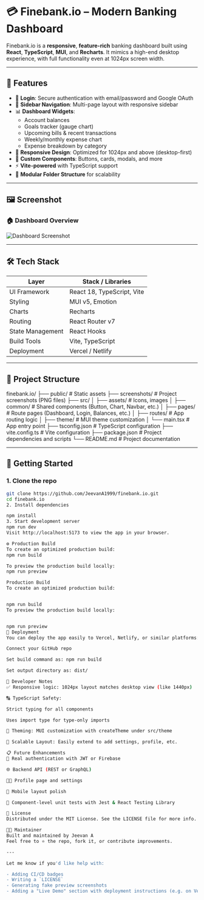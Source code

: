 # 💳 Finebank.io – Modern Banking Dashboard

Finebank.io is a **responsive**, **feature-rich** banking dashboard built using **React**, **TypeScript**, **MUI**, and **Recharts**. It mimics a high-end desktop experience, with full functionality even at 1024px screen width.

---

## 🚀 Features

- 🔐 **Login**: Secure authentication with email/password and Google OAuth
- 🧭 **Sidebar Navigation**: Multi-page layout with responsive sidebar
- 📊 **Dashboard Widgets**:
  - Account balances
  - Goals tracker (gauge chart)
  - Upcoming bills & recent transactions
  - Weekly/monthly expense chart
  - Expense breakdown by category
- 📱 **Responsive Design**: Optimized for 1024px and above (desktop-first)
- 💅 **Custom Components**: Buttons, cards, modals, and more
- ⚡ **Vite-powered** with TypeScript support
- 📁 **Modular Folder Structure** for scalability

---

## 🖼 Screenshot

### 🏠 Dashboard Overview

![Dashboard Screenshot](images/dashboard.png)

---

## 🛠 Tech Stack

| Layer            | Stack / Libraries          |
| ---------------- | -------------------------- |
| UI Framework     | React 18, TypeScript, Vite |
| Styling          | MUI v5, Emotion            |
| Charts           | Recharts                   |
| Routing          | React Router v7            |
| State Management | React Hooks                |
| Build Tools      | Vite, TypeScript           |
| Deployment       | Vercel / Netlify           |

---

## 📁 Project Structure

finebank.io/
├── public/ # Static assets
├── screenshots/ # Project screenshots (PNG files)
├── src/
│ ├── assets/ # Icons, images
│ ├── common/ # Shared components (Button, Chart, Navbar, etc.)
│ ├── pages/ # Route pages (Dashboard, Login, Balances, etc.)
│ ├── routes/ # App routing logic
│ ├── theme/ # MUI theme customization
│ └── main.tsx # App entry point
├── tsconfig.json # TypeScript configuration
├── vite.config.ts # Vite configuration
├── package.json # Project dependencies and scripts
└── README.md # Project documentation

---

## 🔧 Getting Started

### 1. Clone the repo

```bash
git clone https://github.com/JeevanA1999/finebank.io.git
cd finebank.io
2. Install dependencies

npm install
3. Start development server
npm run dev
Visit http://localhost:5173 to view the app in your browser.

⚙️ Production Build
To create an optimized production build:
npm run build

To preview the production build locally:
npm run preview

Production Build
To create an optimized production build:


npm run build
To preview the production build locally:


npm run preview
🚀 Deployment
You can deploy the app easily to Vercel, Netlify, or similar platforms:

Connect your GitHub repo

Set build command as: npm run build

Set output directory as: dist/

🧭 Developer Notes
✅ Responsive logic: 1024px layout matches desktop view (like 1440px)

🔠 TypeScript Safety:

Strict typing for all components

Uses import type for type-only imports

🎨 Theming: MUI customization with createTheme under src/theme

🔄 Scalable Layout: Easily extend to add settings, profile, etc.

📋 Future Enhancements
🔐 Real authentication with JWT or Firebase

🌐 Backend API (REST or GraphQL)

🧑‍💼 Profile page and settings

📱 Mobile layout polish

🧪 Component-level unit tests with Jest & React Testing Library

📜 License
Distributed under the MIT License. See the LICENSE file for more info.

👨‍💻 Maintainer
Built and maintained by Jeevan A
Feel free to ⭐ the repo, fork it, or contribute improvements.

---

Let me know if you'd like help with:

- Adding CI/CD badges
- Writing a `LICENSE`
- Generating fake preview screenshots
- Adding a "Live Demo" section with deployment instructions (e.g. on Vercel or Netlify
```
